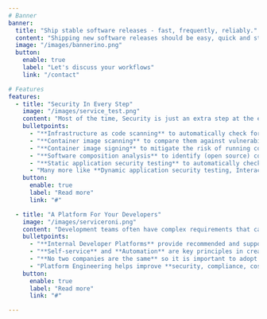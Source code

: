 ```yaml
---
# Banner
banner:
  title: "Ship stable software releases - fast, frequently, reliably."
  content: "Shipping new software releases should be easy, quick and stress-free. I help you introduce development and deployment processes that minimize risk and maximize security."
  image: "/images/bannerino.png"
  button:
    enable: true
    label: "Let's discuss your workflows"
    link: "/contact"

# Features
features:
  - title: "Security In Every Step"
    image: "/images/service_test.png"
    content: "Most of the time, Security is just an extra step at the end of the Software Development Lifecycle. However, Security needs to be part of every step - from Planning to Deployment."
    bulletpoints:
      - "**Infrastructure as code scanning** to automatically check for noncompliance with security policies and standards"
      - "**Container image scanning** to compare them against vulnerability databases to uncover security risks"
      - "**Container image signing** to mitigate the risk of running containers that may have been injected with malicious code"
      - "**Software composition analysis** to identify (open source) components in applications and evaluate them against databases to detect license violations and security and quality issues"
      - "**Static application security testing** to automatically check and give real-time feedback on code before it is compiled"
      - "Many more like **Dynamic application security testing, Interactive application security testing, Linting,...**"
    button:
      enable: true
      label: "Read more"
      link: "#"

  - title: "A Platform For Your Developers"
    image: "/images/serviceroni.png"
    content: "Development teams often have complex requirements that can lead to confusion, insecurity and a longer development time. Platform engineering improves developer experiences by providing self-service solutions within a secure, governed and automated framework."
    bulletpoints:
      - "**Internal Developer Platforms** provide recommended and supported development paths to production"
      - "**Self-service** and **Automation** are key principles in creating a secure platform"
      - "**No two companies are the same** so it is important to adopt a Product Mindset and combine it with DevSecOps practices"
      - "Platform Engineering helps improve **security, compliance, cost and time-to-business value**"
    button:
      enable: true
      label: "Read more"
      link: "#"

---
```

